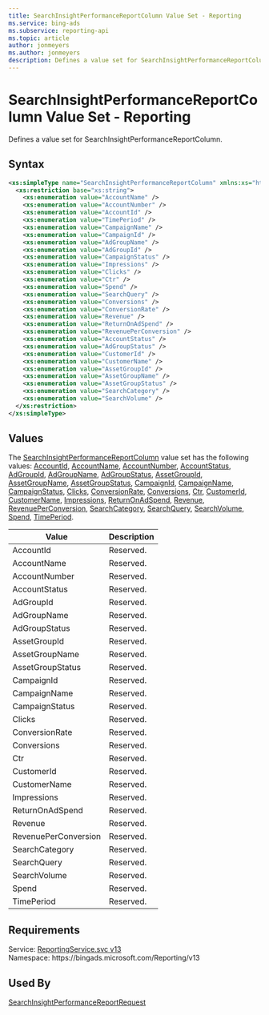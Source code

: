 ```yaml
---
title: SearchInsightPerformanceReportColumn Value Set - Reporting
ms.service: bing-ads
ms.subservice: reporting-api
ms.topic: article
author: jonmeyers
ms.author: jonmeyers
description: Defines a value set for SearchInsightPerformanceReportColumn.
---
```

# SearchInsightPerformanceReportColumn Value Set - Reporting
Defines a value set for SearchInsightPerformanceReportColumn.

## Syntax
```xml
<xs:simpleType name="SearchInsightPerformanceReportColumn" xmlns:xs="http://www.w3.org/2001/XMLSchema">
  <xs:restriction base="xs:string">
    <xs:enumeration value="AccountName" />
    <xs:enumeration value="AccountNumber" />
    <xs:enumeration value="AccountId" />
    <xs:enumeration value="TimePeriod" />
    <xs:enumeration value="CampaignName" />
    <xs:enumeration value="CampaignId" />
    <xs:enumeration value="AdGroupName" />
    <xs:enumeration value="AdGroupId" />
    <xs:enumeration value="CampaignStatus" />
    <xs:enumeration value="Impressions" />
    <xs:enumeration value="Clicks" />
    <xs:enumeration value="Ctr" />
    <xs:enumeration value="Spend" />
    <xs:enumeration value="SearchQuery" />
    <xs:enumeration value="Conversions" />
    <xs:enumeration value="ConversionRate" />
    <xs:enumeration value="Revenue" />
    <xs:enumeration value="ReturnOnAdSpend" />
    <xs:enumeration value="RevenuePerConversion" />
    <xs:enumeration value="AccountStatus" />
    <xs:enumeration value="AdGroupStatus" />
    <xs:enumeration value="CustomerId" />
    <xs:enumeration value="CustomerName" />
    <xs:enumeration value="AssetGroupId" />
    <xs:enumeration value="AssetGroupName" />
    <xs:enumeration value="AssetGroupStatus" />
    <xs:enumeration value="SearchCategory" />
    <xs:enumeration value="SearchVolume" />
  </xs:restriction>
</xs:simpleType>
```

## <a name="values"></a>Values

The [SearchInsightPerformanceReportColumn](searchinsightperformancereportcolumn.md) value set has the following values: [AccountId](#accountid), [AccountName](#accountname), [AccountNumber](#accountnumber), [AccountStatus](#accountstatus), [AdGroupId](#adgroupid), [AdGroupName](#adgroupname), [AdGroupStatus](#adgroupstatus), [AssetGroupId](#assetgroupid), [AssetGroupName](#assetgroupname), [AssetGroupStatus](#assetgroupstatus), [CampaignId](#campaignid), [CampaignName](#campaignname), [CampaignStatus](#campaignstatus), [Clicks](#clicks), [ConversionRate](#conversionrate), [Conversions](#conversions), [Ctr](#ctr), [CustomerId](#customerid), [CustomerName](#customername), [Impressions](#impressions), [ReturnOnAdSpend](#returnonadspend), [Revenue](#revenue), [RevenuePerConversion](#revenueperconversion), [SearchCategory](#searchcategory), [SearchQuery](#searchquery), [SearchVolume](#searchvolume), [Spend](#spend), [TimePeriod](#timeperiod).

|Value|Description|
|-----------|---------------|
|<a name="accountid"></a>AccountId|Reserved.|
|<a name="accountname"></a>AccountName|Reserved.|
|<a name="accountnumber"></a>AccountNumber|Reserved.|
|<a name="accountstatus"></a>AccountStatus|Reserved.|
|<a name="adgroupid"></a>AdGroupId|Reserved.|
|<a name="adgroupname"></a>AdGroupName|Reserved.|
|<a name="adgroupstatus"></a>AdGroupStatus|Reserved.|
|<a name="assetgroupid"></a>AssetGroupId|Reserved.|
|<a name="assetgroupname"></a>AssetGroupName|Reserved.|
|<a name="assetgroupstatus"></a>AssetGroupStatus|Reserved.|
|<a name="campaignid"></a>CampaignId|Reserved.|
|<a name="campaignname"></a>CampaignName|Reserved.|
|<a name="campaignstatus"></a>CampaignStatus|Reserved.|
|<a name="clicks"></a>Clicks|Reserved.|
|<a name="conversionrate"></a>ConversionRate|Reserved.|
|<a name="conversions"></a>Conversions|Reserved.|
|<a name="ctr"></a>Ctr|Reserved.|
|<a name="customerid"></a>CustomerId|Reserved.|
|<a name="customername"></a>CustomerName|Reserved.|
|<a name="impressions"></a>Impressions|Reserved.|
|<a name="returnonadspend"></a>ReturnOnAdSpend|Reserved.|
|<a name="revenue"></a>Revenue|Reserved.|
|<a name="revenueperconversion"></a>RevenuePerConversion|Reserved.|
|<a name="searchcategory"></a>SearchCategory|Reserved.|
|<a name="searchquery"></a>SearchQuery|Reserved.|
|<a name="searchvolume"></a>SearchVolume|Reserved.|
|<a name="spend"></a>Spend|Reserved.|
|<a name="timeperiod"></a>TimePeriod|Reserved.|

## Requirements
Service: [ReportingService.svc v13](https://reporting.api.bingads.microsoft.com/Api/Advertiser/Reporting/v13/ReportingService.svc)  
Namespace: https\://bingads.microsoft.com/Reporting/v13  

## Used By
[SearchInsightPerformanceReportRequest](searchinsightperformancereportrequest.md)  
